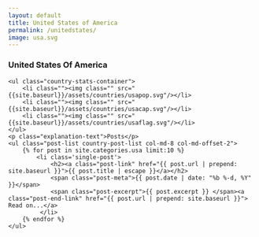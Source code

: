 ```yaml
---
layout: default
title: United States of America
permalink: /unitedstates/
image: usa.svg
---
```

<div class="row">
	<div class="country-header">
		<a class="back-explore glyphicon glyphicon-chevron-left" href="{{site.baseurl}}/continents/northamerica/"></a>
		<h3 class="country-heading">United States Of America</h3>
	</div>
</div>


<div class="row">
	
	<ul class="country-stats-container">
		<li class=""><img class="" src="{{site.baseurl}}/assets/countries/usapop.svg"/></li>
		<li class=""><img class="" src="{{site.baseurl}}/assets/countries/usacap.svg"/></li>
		<li class=""><img class="" src="{{site.baseurl}}/assets/countries/usaflag.svg"/></li>
	</ul>
	<p class="explanation-text">Posts</p>
	<ul class="post-list country-post-list col-md-8 col-md-offset-2">
		{% for post in site.categories.usa limit:10 %}
			<li class='single-post'>
			    <h2><a class="post-link" href="{{ post.url | prepend: site.baseurl }}">{{ post.title | escape }}</a></h2>
				<span class="post-meta">{{ post.date | date: "%b %-d, %Y" }}</span>
				<span class="post-excerpt">{{ post.excerpt }} </span><a class="post-end-link" href="{{ post.url | prepend: site.baseurl }}"> Read on...</a>
			 </li>
		{% endfor %}
	</ul>
</div>